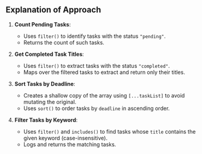   Explanation of Approach
  ---------------------------------
  1. **Count Pending Tasks**:
     - Uses `filter()` to identify tasks with the status `"pending"`.
     - Returns the count of such tasks.
  
  2. **Get Completed Task Titles**:
     - Uses `filter()` to extract tasks with the status `"completed"`.
     - Maps over the filtered tasks to extract and return only their titles.
  
  3. **Sort Tasks by Deadline**:
     - Creates a shallow copy of the array using `[...taskList]` to avoid mutating the original.
     - Uses `sort()` to order tasks by `deadline` in ascending order.
 
  4. **Filter Tasks by Keyword**:
     - Uses `filter()` and `includes()` to find tasks whose `title` contains the given keyword (case-insensitive).
     - Logs and returns the matching tasks.
